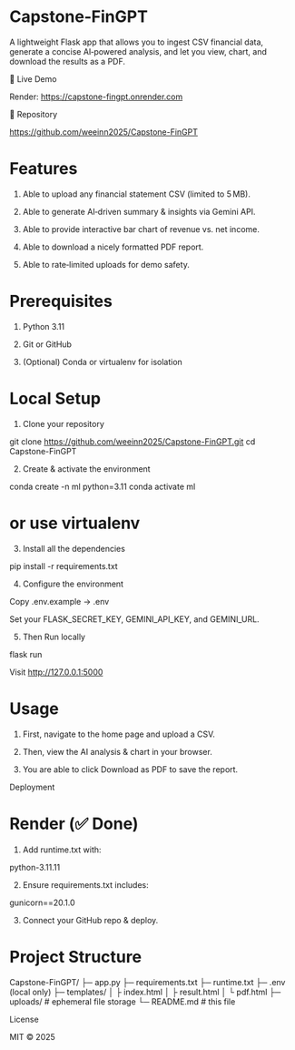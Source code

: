 Capstone‑FinGPT
===============

A lightweight Flask app that allows you to ingest CSV financial data, generate a concise AI‑powered analysis, and let you view, chart, and download the results as a PDF.

🚀 Live Demo

Render: https://capstone-fingpt.onrender.com

📘 Repository

https://github.com/weeinn2025/Capstone-FinGPT

Features
========

1.   Able to upload any financial statement CSV (limited to 5 MB).

2.   Able to generate AI‑driven summary & insights via Gemini API.

3.   Able to provide interactive bar chart of revenue vs. net income.

4.   Able to download a nicely formatted PDF report.

5.   Able to rate‑limited uploads for demo safety.

Prerequisites
=============

1.   Python 3.11

2.   Git or GitHub

3.   (Optional) Conda or virtualenv for isolation

Local Setup
===========

1.   Clone your repository

git clone https://github.com/weeinn2025/Capstone-FinGPT.git
cd Capstone-FinGPT

2.   Create & activate the environment

conda create -n ml python=3.11
conda activate ml
# or use virtualenv

3.   Install all the dependencies

pip install -r requirements.txt

4.   Configure the environment

Copy .env.example → .env

Set your FLASK_SECRET_KEY, GEMINI_API_KEY, and GEMINI_URL.

5.   Then Run locally

flask run

Visit http://127.0.0.1:5000

Usage
=====

1.   First, navigate to the home page and upload a CSV.

2.   Then, view the AI analysis & chart in your browser.

3.   You are able to click Download as PDF to save the report.

Deployment

Render (✅ Done)
================

1.   Add runtime.txt with:

python-3.11.11

2.   Ensure requirements.txt includes:

gunicorn==20.1.0

3.   Connect your GitHub repo & deploy.

Project Structure
=================

Capstone-FinGPT/
├─ app.py
├─ requirements.txt
├─ runtime.txt
├─ .env (local only)
├─ templates/
│  ├ index.html
│  ├ result.html
│  └ pdf.html
├─ uploads/            # ephemeral file storage
└─ README.md           # this file

License

MIT © 2025

